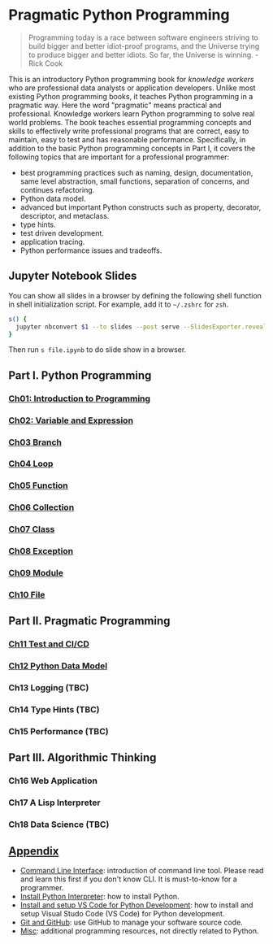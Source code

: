# Pragmatic Python Programming

> Programming today is a race between software engineers striving to build bigger and better idiot-proof programs, and the Universe trying to produce bigger and better idiots. So far, the Universe is winning. - Rick Cook

This is an introductory Python programming book for _knowledge workers_ who are professional data analysts or application developers. Unlike most existing Python programming books, it teaches Python programming in a pragmatic way. Here the word "pragmatic" means practical and professional. Knowledge workers learn Python programming to solve real world problems. The book teaches essential programming concepts and skills to effectively write professional programs that are correct, easy to maintain, easy to test and has reasonable performance. Specifically, in addition to the basic Python programming concepts in Part I, it covers the following topics that are important for a professional programmer:

- best programming practices such as naming, design, documentation, same level abstraction, small functions, separation of concerns, and continues refactoring.
- Python data model.
- advanced but important Python constructs such as property, decorator, descriptor, and metaclass.
- type hints.
- test driven development.
- application tracing.
- Python performance issues and tradeoffs.

## Jupyter Notebook Slides

You can show all slides in a browser by defining the following shell function in shell initialization script. For example, add it to `~/.zshrc` for `zsh`.

```sh
s() {
  jupyter nbconvert $1 --to slides --post serve --SlidesExporter.reveal_scroll=True
}
```

Then run `s file.ipynb` to do slide show in a browser.

## Part I. Python Programming

### [Ch01: Introduction to Programming](slides/ch01_introduction/)

### [Ch02: Variable and Expression](slides/ch02_variable/)

### [Ch03 Branch](slides/ch03_branch/)

### [Ch04 Loop](slides/ch04_loop/)

### [Ch05 Function](slides/ch05_function/)

### [Ch06 Collection](slides/ch06_collection/)

### [Ch07 Class](slides/ch07_class/)

### [Ch08 Exception](slides/ch08_exception/)

### [Ch09 Module](slides/ch09_module/)

### [Ch10 File](slides/ch10_file/)

## Part II. Pragmatic Programming

### [Ch11 Test and CI/CD](slides/ch11_test/)

### [Ch12 Python Data Model](slides/ch12/)

### Ch13 Logging (TBC)

### Ch14 Type Hints (TBC)

### Ch15 Performance (TBC)

## Part III. Algorithmic Thinking

### Ch16 Web Application

### Ch17 A Lisp Interpreter

### Ch18 Data Science (TBC)

## [Appendix](appendix/)

- [Command Line Interface](appendix/command-line.md): introduction of command line tool. Please read and learn this first if you don't know CLI. It is must-to-know for a programmer.
- [Install Python Interpreter](appendix/install-python.md): how to install Python.
- [Install and setup VS Code for Python Development](appendix/vscode-python.md): how to install and setup Visual Studo Code (VS Code) for Python development.
- [Git and GitHub](appendix/git-and-github.md): use GitHub to manage your software source code.
- [Misc](appendix/Misc/): additional programming resources, not directly related to Python.
